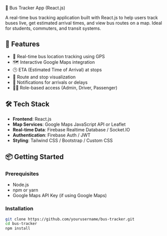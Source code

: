 🚌 Bus Tracker App (React.js)

A real-time bus tracking application built with React.js to help users track buses live, get estimated arrival times, and view bus routes on a map. Ideal for students, commuters, and transit systems.

## 🚀 Features

- 📍 Real-time bus location tracking using GPS
- 🗺️ Interactive Google Maps integration
- 🕒 ETA (Estimated Time of Arrival) at stops
- 🚏 Route and stop visualization
- 🔔 Notifications for arrivals or delays
- 🧑‍💼 Role-based access (Admin, Driver, Passenger)

## 🛠️ Tech Stack

- **Frontend**: React.js
- **Map Services**: Google Maps JavaScript API or Leaflet
- **Real-time Data**: Firebase Realtime Database / Socket.IO
- **Authentication**: Firebase Auth / JWT
- **Styling**: Tailwind CSS / Bootstrap / Custom CSS

## 📦 Getting Started

### Prerequisites

- Node.js
- npm or yarn
- Google Maps API Key (if using Google Maps)

### Installation

```bash
git clone https://github.com/yourusername/bus-tracker.git
cd bus-tracker
npm install
